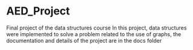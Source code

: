 # AED_Project
Final project of the data structures course
In this project, data structures were implemented to solve a problem related to the use of 
graphs, the documentation and details of the project are in the docs folder
